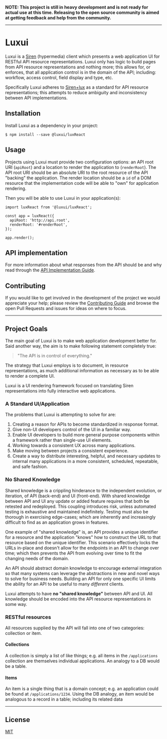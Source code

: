 **NOTE: This project is still in heavy development and is not ready for actual
use at this time. Releasing to the open source community is aimed at getting
feedback and help from the community.**

---

Luxui
=====

Luxui is a [Siren][Siren] (hypermedia) client which presents a web application
UI for RESTful API resource representations. Luxui only has logic to build
pages from API resource representations and nothing more; this allows for, or
enforces, that all application control is in the domain of the API; including:
workflow, access control, field display and type, etc.

Specifically Luxui adheres to [Siren+lux] as a standard for API resource
representations; this attempts to reduce ambiguity and inconsistency between
API implementations.

## Installation

Install Luxui as a dependency in your project:

```
$ npm install --save @luxui/luxReact
```

## Usage

Projects using Luxui must provide two configuration options: an API root URI
(`apiRoot`) and a location to render the application to (`renderRoot`). The API
root URI should be an absolute URI to the root resource of the API "backing"
the application. The render location should be a `id` of a DOM resource that
the implementation code will be able to "own" for application rendering.

Then you will be able to use Luxui in your application(s):

```
import luxReact from '@luxui/luxReact';

const app = luxReact({
  apiRoot: 'http://api.root',
  renderRoot: '#renderRoot',
});

app.render();
```

## API implementation

For more information about what responses from the API should be and why read
through the [API Implementation Guide](API_IMPLEMENTATION.md).

## Contributing

If you would like to get involved in the development of the project we would
appreciate your help; please review the [Contributing Guide][Contribute] and
browse the open Pull Requests and issues for ideas on where to focus.

---

## Project Goals

<!--
The primary use-case for Luxui is an APIs which also needs to provide a UI
for people to use only as a functional application and not as a broad solution
for web applications or marketing sites. This could eventually change as the
project becomes more mature and the idea is proven to be valid.

Luxui does not aim to be the next "big thing" in application frameworks, nor
does it make the claim that it will magically make any complexity of
application development "go away". The goal of Luxui is to automate the things
that it can and push the rest of the responsibility of application development
into a single domain - the API - and make debugging more deterministic.

The main goal of Luxui is to clearly define a separation between API consumer
and producer and the responsibilities of each. All control should be
consolidated in the producer and

The first goal of Luxui is to create an application framework for consistently
displaying web components as a display for API resource representations. The
need for this goal is created by a deeper goal of spirit of Luxui which is to
-->

The main goal of Luxui is to make web application development better for. Said
another way, the aim is to make following statement completely true:

  > "The API is in control of everything."

The strategy that Luxui employs is to document, in resource representations, as
much additional information as necessary as to be able to render a complete UI.

Luxui is a UI rendering framework focused on translating Siren representations
into fully interactive web applications.

### A Standard UI/Application

The problems that Luxui is attempting to solve for are:

  1. Creating a reason for APIs to become standardized in response format.
  2. Give non-UI developers control of the UI in a familiar way.
  3. Enable UI developers to build more general purpose components within a
      framework rather than single-use UI elements.
  4. Working towards a consistent UX across many applications.
  5. Make moving between projects a consistent experience.
  6. Create a way to distribute interesting, helpful, and necessary
      updates to internal many applications in a more consistent, scheduled,
      repeatable, and safe fashion.

### No Shared Knowledge

Shared knowledge is a crippling hinderance to the independent evolution, or
iteration, of API (back-end) and UI (front-end). With shared knowledge between
API and UI any update or added feature requires that both be retested and
redeployed. This coupling introduces risk, unless automated testing is
exhaustive and maintained indefinitely. Testing must also be thorough in
exercising edge-cases; which are inherently and increasingly difficult to find
as an application grows in features.

One example of "shared knowledge" is, an API provides a unique identifier for a
resource and the application "knows" how to construct the URL to that resource
based on the unique identifier. This scenario effectively locks the URLs
in-place and doesn't allow for the endpoints in an API to change over time;
which then prevents the API from evolving over time to fit the changing needs
of the domain.

An API should abstract domain knowledge to encourage external integration so
that many systems can leverage the abstractions in new and novel ways to solve
for business needs. Building an API for only one specific UI limits the ability
for an API to be useful to many *different* clients.

Luxui attempts to have **no "shared knowledge"** between API and UI. All
knowledge should be encoded into the API resource representations in some way.

### RESTful resources

All resources supplied by the API will fall into one of two categories:
collection or item.

#### Collections

A collection is simply a list of like things; e.g. all items in the
`/applications` collection are themselves individual applications. An analogy
to a DB would be a table.

#### Items

An item is a single thing that is a domain concept; e.g. an application could
be found at `/applications/1234`. Using the DB analogy, an item would be
analogous to a record in a table; including its related data

---

## License

[MIT](LICENSE.md)

[Contribute]: CONTRIBUTING.md
[ReactJS]: https://facebook.github.io/react/
[Siren]: https://github.com/kevinswiber/siren
[Siren+lux]: SIREN+LUX.md
